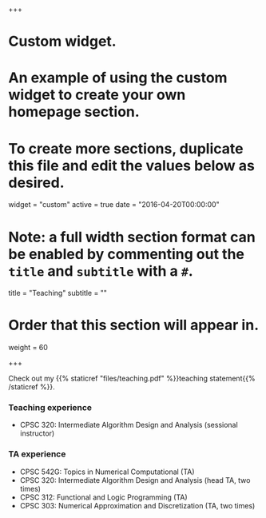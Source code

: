 +++
# Custom widget.
# An example of using the custom widget to create your own homepage section.
# To create more sections, duplicate this file and edit the values below as desired.
widget = "custom"
active = true
date = "2016-04-20T00:00:00"

# Note: a full width section format can be enabled by commenting out the `title` and `subtitle` with a `#`.
title = "Teaching"
subtitle = ""

# Order that this section will appear in.
weight = 60

+++

Check out my {{% staticref "files/teaching.pdf" %}}teaching statement{{% /staticref %}}.

### Teaching experience
- CPSC 320: Intermediate Algorithm Design and Analysis (sessional instructor)

### TA experience
- CPSC 542G: Topics in Numerical Computational (TA)
- CPSC 320: Intermediate Algorithm Design and Analysis (head TA, two times)
- CPSC 312: Functional and Logic Programming (TA)
- CPSC 303: Numerical Approximation and Discretization (TA, two times)